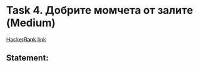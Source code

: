 # Task 4. Добрите момчета от залите (Medium)

[HackerRank link](<https://www.hackerrank.com/contests/sda-hw-2/challenges/challenge-3089>)

## Statement:

<!-- TODO -->
